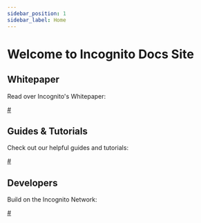 ```yaml
---
sidebar_position: 1
sidebar_label: Home
---
```


# Welcome to Incognito Docs Site

## Whitepaper

Read over Incognito's Whitepaper:

[#](#)

## Guides & Tutorials

Check out our helpful guides and tutorials:

[#](#)

## Developers

Build on the Incognito Network:

[#](#)

